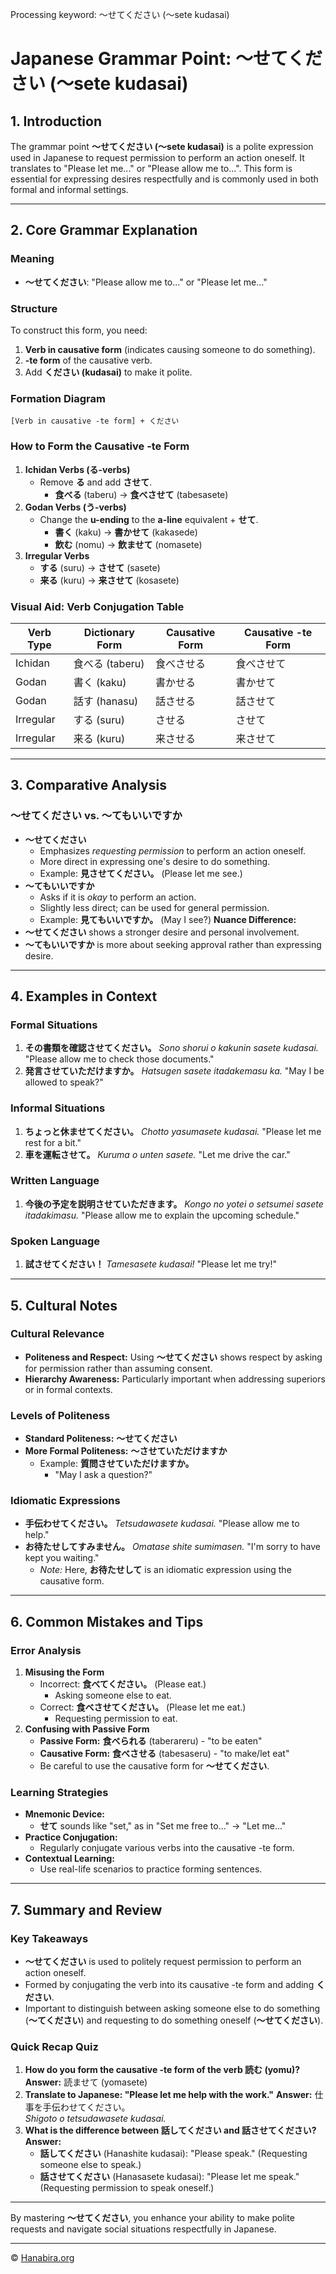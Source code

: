 Processing keyword: ～せてください (〜sete kudasai)
# Japanese Grammar Point: ～せてください (〜sete kudasai)

## 1. Introduction
The grammar point **～せてください (〜sete kudasai)** is a polite expression used in Japanese to request permission to perform an action oneself. It translates to "Please let me..." or "Please allow me to...". This form is essential for expressing desires respectfully and is commonly used in both formal and informal settings.

---
## 2. Core Grammar Explanation
### Meaning
- **～せてください**: "Please allow me to..." or "Please let me..."
### Structure
To construct this form, you need:
1. **Verb in causative form** (indicates causing someone to do something).
2. **-te form** of the causative verb.
3. Add **ください (kudasai)** to make it polite.
### Formation Diagram
```
[Verb in causative -te form] + ください
```
### How to Form the Causative -te Form
1. **Ichidan Verbs (る-verbs)**
   - Remove **る** and add **させて**.
     - **食べる** (taberu) → **食べさせて** (tabesasete)
2. **Godan Verbs (う-verbs)**
   - Change the **u-ending** to the **a-line** equivalent + **せて**.
     - **書く** (kaku) → **書かせて** (kakasede)
     - **飲む** (nomu) → **飲ませて** (nomasete)
3. **Irregular Verbs**
   - **する** (suru) → **させて** (sasete)
   - **来る** (kuru) → **来させて** (kosasete)
### Visual Aid: Verb Conjugation Table
| Verb Type | Dictionary Form | Causative Form | Causative -te Form |
|-----------|-----------------|----------------|--------------------|
| Ichidan   | 食べる (taberu)  | 食べさせる       | 食べさせて          |
| Godan     | 書く (kaku)     | 書かせる         | 書かせて            |
| Godan     | 話す (hanasu)   | 話させる         | 話させて            |
| Irregular | する (suru)     | させる           | させて              |
| Irregular | 来る (kuru)     | 来させる         | 来させて            |
---
## 3. Comparative Analysis
### ～せてください vs. ～てもいいですか
- **～せてください**
  - Emphasizes *requesting permission* to perform an action oneself.
  - More direct in expressing one's desire to do something.
  - Example: **見させてください。** (Please let me see.)
- **～てもいいですか**
  - Asks if it is *okay* to perform an action.
  - Slightly less direct; can be used for general permission.
  - Example: **見てもいいですか。** (May I see?)
**Nuance Difference:**
- **～せてください** shows a stronger desire and personal involvement.
- **～てもいいですか** is more about seeking approval rather than expressing desire.
---
## 4. Examples in Context
### Formal Situations
1. **その書類を確認させてください。**
   *Sono shorui o kakunin sasete kudasai.*
   "Please allow me to check those documents."
2. **発言させていただけますか。**
   *Hatsugen sasete itadakemasu ka.*
   "May I be allowed to speak?"
### Informal Situations
1. **ちょっと休ませてください。**
   *Chotto yasumasete kudasai.*
   "Please let me rest for a bit."
2. **車を運転させて。**
   *Kuruma o unten sasete.*
   "Let me drive the car."
### Written Language
1. **今後の予定を説明させていただきます。**
   *Kongo no yotei o setsumei sasete itadakimasu.*
   "Please allow me to explain the upcoming schedule."
### Spoken Language
1. **試させてください！**
   *Tamesasete kudasai!*
   "Please let me try!"
---
## 5. Cultural Notes
### Cultural Relevance
- **Politeness and Respect:** Using **～せてください** shows respect by asking for permission rather than assuming consent.
- **Hierarchy Awareness:** Particularly important when addressing superiors or in formal contexts.
### Levels of Politeness
- **Standard Politeness:** **～せてください**
- **More Formal Politeness:** **～させていただけますか**
  - Example: **質問させていただけますか。**
    - "May I ask a question?"
### Idiomatic Expressions
- **手伝わせてください。**
  *Tetsudawasete kudasai.*
  "Please allow me to help."
- **お待たせしてすみません。**
  *Omatase shite sumimasen.*
  "I'm sorry to have kept you waiting."
  - *Note:* Here, **お待たせして** is an idiomatic expression using the causative form.
---
## 6. Common Mistakes and Tips
### Error Analysis
1. **Misusing the Form**
   - Incorrect: **食べてください。** (Please eat.)
     - Asking someone else to eat.
   - Correct: **食べさせてください。** (Please let me eat.)
     - Requesting permission to eat.
2. **Confusing with Passive Form**
   - **Passive Form:** **食べられる** (taberareru) - "to be eaten"
   - **Causative Form:** **食べさせる** (tabesaseru) - "to make/let eat"
   - Be careful to use the causative form for **～せてください**.
### Learning Strategies
- **Mnemonic Device:**
  - **せて** sounds like "set," as in "Set me free to..." → "Let me..."
- **Practice Conjugation:**
  - Regularly conjugate various verbs into the causative -te form.
- **Contextual Learning:**
  - Use real-life scenarios to practice forming sentences.
---
## 7. Summary and Review
### Key Takeaways
- **～せてください** is used to politely request permission to perform an action oneself.
- Formed by conjugating the verb into its causative -te form and adding **ください**.
- Important to distinguish between asking someone else to do something (**～てください**) and requesting to do something oneself (**～せてください**).
### Quick Recap Quiz
1. **How do you form the causative -te form of the verb **読む** (yomu)?**
   **Answer:** 読ませて (yomasete)
2. **Translate to Japanese: "Please let me help with the work."**
   **Answer:** 仕事を手伝わせてください。  
   *Shigoto o tetsudawasete kudasai.*
3. **What is the difference between **話してください** and **話させてください**?**
   **Answer:**  
   - **話してください** (Hanashite kudasai): "Please speak." (Requesting someone else to speak.)
   - **話させてください** (Hanasasete kudasai): "Please let me speak." (Requesting permission to speak oneself.)
---
By mastering **～せてください**, you enhance your ability to make polite requests and navigate social situations respectfully in Japanese.


---

© [Hanabira.org](https://hanabira.org)
